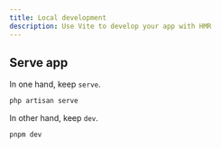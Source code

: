 ```yaml
---
title: Local development
description: Use Vite to develop your app with HMR
---
```


## Serve app

In one hand, keep `serve`.

```bash
php artisan serve
```

In other hand, keep `dev`.

```bash
pnpm dev
```
